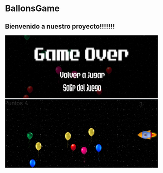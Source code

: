 # BallonsGame
## Bienvenido a nuestro proyecto!!!!!!!
![Image of main page](https://github.com/IndianaLora/BallonsGame/blob/main/Screenshot%20(664).png?raw=true)
![Image of main page](https://github.com/IndianaLora/BallonsGame/blob/main/Screenshot%20(663).png?raw=true)
